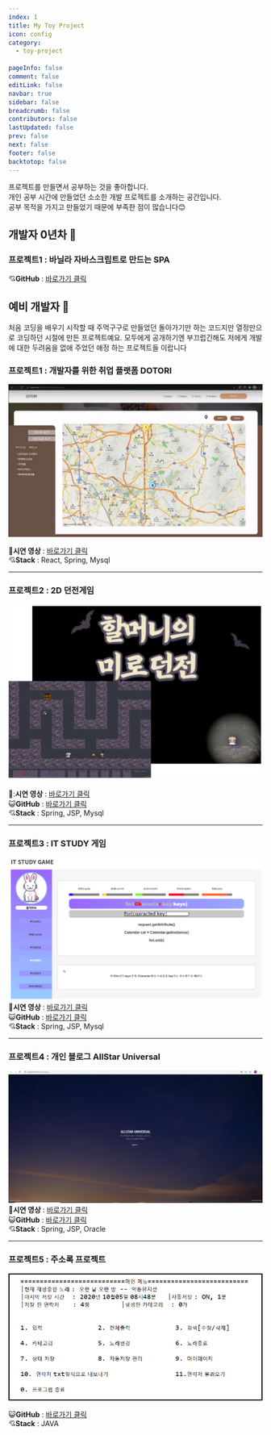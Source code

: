 ```yaml
---
index: 1
title: My Toy Project
icon: config
category:
  - toy-project

pageInfo: false
comment: false
editLink: false
navbar: true
sidebar: false
breadcrumb: false
contributors: false
lastUpdated: false
prev: false
next: false
footer: false
backtotop: false
---
```


프로젝트를 만들면서 공부하는 것을 좋아합니다.  
개인 공부 시간에 만들었던 소소한 개발 프로젝트를 소개하는 공간입니다.  
공부 목적을 가지고 만들었기 때문에 부족한 점이 많습니다:blush:

## 개발자 0년차 :hatched_chick:

### 프로젝트1 : 바닐라 자바스크립트로 만드는 SPA <Badge text="개발중" type="warning" />

:cupid:**GitHub** : [바로가기 클릭](https://github.com/jstella96/book-journal)

## 예비 개발자 :hatching_chick:

처음 코딩을 배우기 시작할 때 주먹구구로 만들었던 돌아가기만 하는 코드지만 열정만으로 코딩하던 시절에 만든 프로젝트예요. 모두에게 공개하기엔 부끄럽긴해도 저에게 개발에 대한 두려움을 없애 주었던 애정 하는 프로젝트들 이랍니다

### 프로젝트1 : 개발자를 위한 취업 플랫폼 DOTORI

![blogProject](./img/dotori-project.png)

:movie_camera:**시연 영상** : [바로가기 클릭](https://www.youtube.com/watch?v=RJfIN3_Uwu0)  
:cupid:**Stack** : React, Spring, Mysql

---

### 프로젝트2 : 2D 던전게임

![blogProject](./img/game-project-1-a.png)

:movie_camera::**시연 영상** : [바로가기 클릭](https://www.youtube.com/watch?v=S76dEhq3IyE)  
😺**GitHub** : [바로가기 클릭](https://github.com/jstella96/dungeon-game)  
:cupid:**Stack** : Spring, JSP, Mysql

---

### 프로젝트3 : IT STUDY 게임

![blogProject](./img/geme-project-2.png)
:movie_camera:**시연 영상** : [바로가기 클릭](https://www.youtube.com/watch?v=S76dEhq3IyE#t=2m17s)  
😺**GitHub** : [바로가기 클릭](https://github.com/jstella96/it-study-game)  
:cupid:**Stack** : Spring, JSP, Mysql

---

### 프로젝트4 : 개인 블로그 AllStar Universal

![blogProject](./img/blog-project.png)
:movie_camera:**시연 영상** : [바로가기 클릭](https://www.youtube.com/watch?v=cR2xTDW_EFA)  
😺**GitHub** : [바로가기 클릭](https://github.com/jstella96/allstar-universal-blog)  
:cupid:**Stack** : Spring, JSP, Oracle

---

### 프로젝트5 : 주소록 프로젝트

![blogProject](./img/address-project.png)

😺**GitHub** : [바로가기 클릭](https://github.com/jstella96/addressbook)  
:cupid:**Stack** : JAVA

